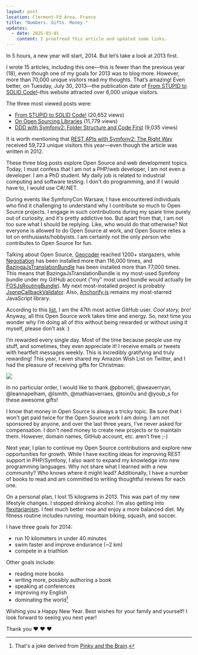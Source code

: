 ```yaml
---
layout: post
location: Clermont-Fd Area, France
title: "Numbers. Gifts. Money."
updates:
  - date: 2025-03-01
    content: I proofread this article and updated some links.
---
```


In 5 hours, a new year will start, 2014. But let’s take a look at 2013 first.

I wrote 15 articles, including this one—this is fewer than the previous year
(18), even though one of my goals for 2013 was to blog more. However, more than
70,000 unique visitors read my thoughts. That’s amazing! Even better, on
Tuesday, July 30, 2013—the publication date of [From STUPID to SOLID
Code!](/2013/07/30/from-stupid-to-solid-code/)–this website attracted over 6,000
unique visitors.

The three most viewed posts were:

- [From STUPID to SOLID Code!](/2013/07/30/from-stupid-to-solid-code/) (20,652
  views)
- [On Open Sourcing Libraries](/2013/07/04/on-open-sourcing-libraries/) (11,779
  views)
- [DDD with Symfony2: Folder Structure and Code
  First](/2013/08/07/ddd-with-symfony2-folder-structure-and-code-first/) (9,035
  views)

It is worth mentioning that [REST APIs with Symfony2: The Right
Way](/2012/08/02/rest-apis-with-symfony2-the-right-way/) received 59,723 unique
visitors this year—even though the article was written in 2012.

These three blog posts explore Open Source and web development topics. Today, I
must confess that I am not a PHP/web developer, I am not even a developer. I am
a PhD student. My daily job is related to industrial computing and software
testing. I don't do programming, and if I would have to, I would use C#/.NET.

During events like SymfonyCon Warsaw, I have encountered individuals who find it
challenging to understand why I contribute so much to Open Source projects. I
engage in such contributions during my spare time purely out of curiosity, and
it's pretty addictive too. But apart from that, I am not too sure what I should
be replying. Like, who would do that otherwise? Not everyone is allowed to do
Open Source at work, and Open Source relies a lot on enthusiasts/hobbyists. I am
certainly not the only person who contributes to Open Source for fun.

Talking about Open Source, [Geocoder](https://github.com/geocoder-php/Geocoder)
reached 1200+ stargazers, while
[Negotiation](https://github.com/willdurand/Negotiation) has been installed more
than 116,000 times, and
[BazingaJsTranslationBundle](https://github.com/willdurand/BazingaJsTranslationBundle)
has been installed more than 77,000 times. This means that
BazingaJsTranslationBundle is my most-used Symfony bundle under my GitHub
account ("my" most used bundle would actually be
[FOSJsRoutingBundle](https://github.com/FriendsOfSymfony/FOSJsRoutingBundle)).
My next most-installed project is probably
[JsonpCallbackValidator](https://github.com/willdurand/JsonpCallbackValidator).
Also, [Anchorify.js](https://github.com/willdurand/anchorify.js) remains my
most-starred JavaScript library.

According to this [list](https://gist.github.com/paulmillr/2657075), I am the
47th most active GitHub user. _Cool story, bro!_ Anyway, all this Open Source
work takes time and energy. So, next time you wonder why I’m doing all of this
without being rewarded or without using it myself, please don’t ask :)

I’m rewarded every single day. Most of the time because people use my stuff, and
sometimes, they even appreciate it! I receive emails or tweets with heartfelt
messages weekly. This is incredibly gratifying and truly rewarding! This year, I
even shared my Amazon Wish List on Twitter, and I had the pleasure of receiving
gifts for Christmas:

![](/images/gifts.jpg)

In no particular order, I would like to thank @pborreli, @weaverryan,
@leannapelham, @lsmith, @mathiasverraes, @toin0u and @youb_s for these awesome
gifts!

I know that money in Open Source is always a tricky topic. Be sure that I won't
get paid twice for the Open Source work I am doing. I am not sponsored by
anyone, and over the last three years, I’ve never asked for compensation. I
don't need money to create new projects or to maintain them. However, domain
names, GitHub account, etc. aren’t free ;-)

Next year, I plan to continue my Open Source contributions and explore new
opportunities for growth. While I have exciting ideas for improving REST support
in PHP/Symfony, I also want to expand my knowledge into new programming
languages. Why not share what I learned with a new community? Who knows where it
might lead? Additionally, I have a number of books to read and am committed to
writing thoughtful reviews for each one.

On a personal plan, I lost 15 kilograms in 2013. This was part of my new
lifestyle changes. I stopped drinking alcohol. I'm also getting into
[flexitarianism](https://en.wikipedia.org/wiki/Semi-vegetarianism). I feel much
better now and enjoy a more balanced diet. My fitness routine includes running,
mountain biking, squash, and soccer.

I have three goals for 2014:

- run 10 kilometers in under 40 minutes
- swim faster and improve endurance (~2 km)
- compete in a triathlon

Other goals include:

- reading more books
- writing more, possibly authoring a book
- speaking at conferences
- improving my English
- dominating the world[^1]

Wishing you a Happy New Year. Best wishes for your family and yourself! I look
forward to seeing you next year!

Thank you &hearts; &hearts; &hearts;

[^1]: That's a joke derived from [Pinky and the
    Brain](https://en.wikipedia.org/wiki/Pinky_and_the_Brain).

